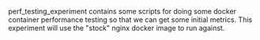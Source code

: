 perf_testing_experiment contains some scripts for doing some docker container
performance testing so that we can get some initial metrics. This experiment
will use the "stock" nginx docker image to run against.
